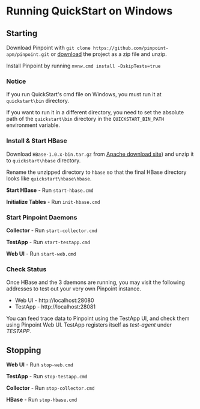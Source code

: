 # Running QuickStart on Windows

## Starting
Download Pinpoint with `git clone https://github.com/pinpoint-apm/pinpoint.git` or [download](https://github.com/pinpoint-apm/pinpoint/archive/master.zip) the project as a zip file and unzip.

Install Pinpoint by running `mvnw.cmd install -DskipTests=true`

### Notice
If you run QuickStart's cmd file on Windows, you must run it at `quickstart\bin` directory.

If you want to run it in a different directory, you need to set the absolute path of the `quickstart\bin` directory in the `QUICKSTART_BIN_PATH` environment variable.

### Install & Start HBase
Download `HBase-1.0.x-bin.tar.gz` from [Apache download site](http://apache.mirror.cdnetworks.com/hbase/)) and unzip it to `quickstart\hbase` directory.

Rename the unzipped directory to `hbase` so that the final HBase directory looks like `quickstart\hbase\hbase`.

**Start HBase** - Run `start-hbase.cmd`

**Initialize Tables** - Run `init-hbase.cmd`

### Start Pinpoint Daemons

**Collector** - Run `start-collector.cmd`

**TestApp** - Run `start-testapp.cmd`

**Web UI** - Run `start-web.cmd`

### Check Status
Once HBase and the 3 daemons are running, you may visit the following addresses to test out your very own Pinpoint instance.

* Web UI - http://localhost:28080
* TestApp - http://localhost:28081

You can feed trace data to Pinpoint using the TestApp UI, and check them using Pinpoint Web UI. TestApp registers itself as *test-agent* under *TESTAPP*.

## Stopping

**Web UI** - Run `stop-web.cmd`

**TestApp** - Run `stop-testapp.cmd`

**Collector** - Run `stop-collector.cmd`

**HBase** - Run `stop-hbase.cmd`
